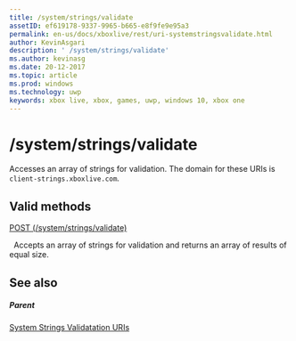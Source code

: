 ```yaml
---
title: /system/strings/validate
assetID: ef619178-9337-9965-b665-e8f9fe9e95a3
permalink: en-us/docs/xboxlive/rest/uri-systemstringsvalidate.html
author: KevinAsgari
description: ' /system/strings/validate'
ms.author: kevinasg
ms.date: 20-12-2017
ms.topic: article
ms.prod: windows
ms.technology: uwp
keywords: xbox live, xbox, games, uwp, windows 10, xbox one
---
```



# /system/strings/validate
Accesses an array of strings for validation. 
The domain for these URIs is `client-strings.xboxlive.com`.
  
<a id="ID4EV"></a>

 
## Valid methods

[POST (/system/strings/validate)](uri-systemstringsvalidatepost.md)

&nbsp;&nbsp;Accepts an array of strings for validation and returns an array of results of equal size.
 
<a id="ID4E6"></a>

 
## See also
 
<a id="ID4EBB"></a>

 
##### Parent 

[System Strings Validatation URIs](atoc-reference-systemstringsvalidate.md)

   